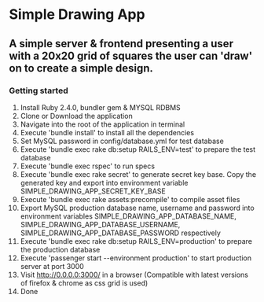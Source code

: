 # Simple Drawing App

## A simple server & frontend presenting a user with a 20x20 grid of squares the user can 'draw' on to create a simple design.

### Getting started
1. Install Ruby 2.4.0, bundler gem & MYSQL RDBMS
2. Clone or Download the application
3. Navigate into the root of the application in terminal
4. Execute 'bundle install' to install all the dependencies
5. Set MySQL password in config/database.yml for test database
6. Execute 'bundle exec rake db:setup RAILS_ENV=test' to prepare the test database
7. Execute 'bundle exec rspec' to run specs
8. Execute 'bundle exec rake secret' to generate secret key base. Copy the generated key and export into environment variable SIMPLE_DRAWING_APP_SECRET_KEY_BASE
9. Execute 'bundle exec rake assets:precompile' to compile asset files
10. Export MySQL production database name, username and password into environment variables SIMPLE_DRAWING_APP_DATABASE_NAME, SIMPLE_DRAWING_APP_DATABASE_USERNAME, SIMPLE_DRAWING_APP_DATABASE_PASSWORD respectively 
11. Execute 'bundle exec rake db:setup RAILS_ENV=production' to prepare the production database
12. Execute 'passenger start --environment production' to start production server at port 3000
13. Visit http://0.0.0.0:3000/ in a browser (Compatible with latest versions of firefox & chrome as css grid is used)
14. Done
